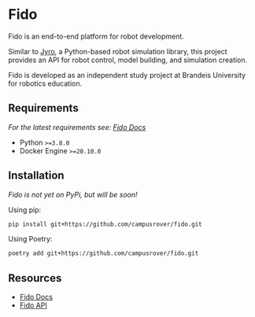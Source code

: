 # Fido

Fido is an end-to-end platform for robot development.

Similar to [Jyro](https://github.com/Calysto/jyro), a Python-based robot simulation library, this project provides an API for robot control, model building, and simulation creation.

Fido is developed as an independent study project at Brandeis University for robotics education.

## Requirements

*For the latest requirements see: [Fido Docs](https://campusrover.github.io/fido/docs/getting-started)*

- Python `>=3.8.0`
- Docker Engine `>=20.10.0`

## Installation

*Fido is not yet on PyPi, but will be soon!*

Using pip:

```bash
pip install git+https://github.com/campusrover/fido.git
```

Using Poetry:

```bash
poetry add git+https://github.com/campusrover/fido.git
```

## Resources

- [Fido Docs](https://campusrover.github.io/fido/)
- [Fido API](https://campusrover.github.io/fido/docs/reference/api)
